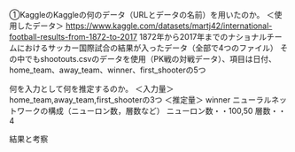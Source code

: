 ①KaggleのKaggleの何のデータ（URLとデータの名前）を用いたのか。
＜使用したデータ＞
https://www.kaggle.com/datasets/martj42/international-football-results-from-1872-to-2017
1872年から2017年までのナショナルチームにおけるサッカー国際試合の結果が入ったデータ（全部で4つのファイル）
その中でもshootouts.csvのデータを使用（PK戦の対戦データ）、項目は日付、home_team、away_team、winner、first_shooterの5つ

何を入力として何を推定するのか。
＜入力量＞
home_team,away_team,first_shooterの3つ
＜推定量＞
winner
ニューラルネットワークの構成（ニューロン数，層数など）
ニューロン数・・100,50
層数・・4

結果と考察
